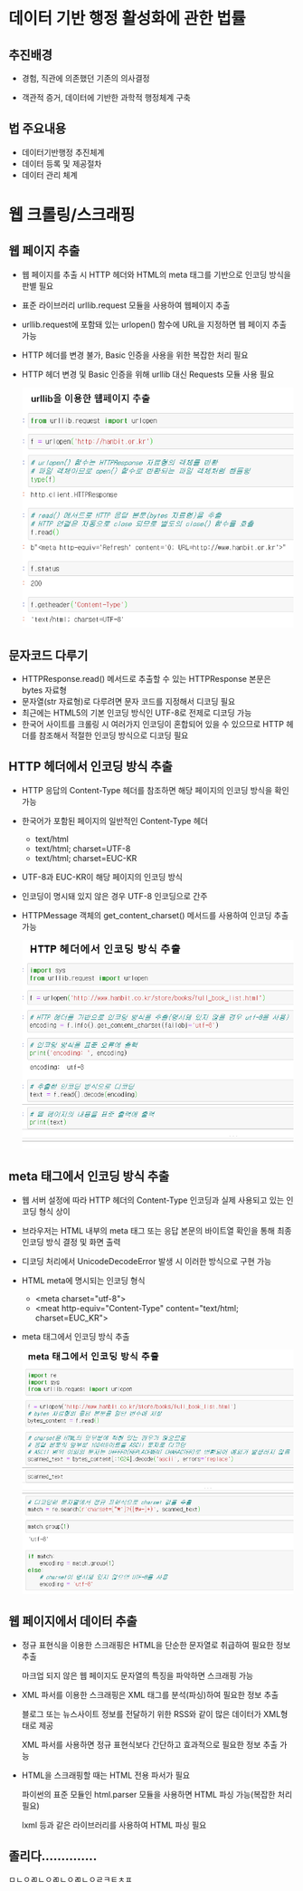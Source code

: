 # 데이터 기반 행정 활성화에 관한 법률

## 추진배경

* 경험, 직관에 의존했던 기존의 의사결정

* 객관적 증거, 데이터에 기반한 과학적 행정체계 구축

## 법 주요내용

* 데이터기반행정 추진체계
* 데이터 등록 및 제공절차
* 데이터 관리 체계





# 웹 크롤링/스크래핑

## 웹 페이지 추출

* 웹 페이지를 추출 시 HTTP 헤더와 HTML의 meta 태그를 기반으로 인코딩 방식을 판별 필요

* 표준 라이브러리 urllib.request 모듈을 사용하여 웹페이지 추출

* urllib.request에 포함돼 있는 urlopen() 함수에 URL을 지정하면 웹 페이지 추출 가능

* HTTP 헤더를 변경 불가, Basic 인증을 사용을 위한 복잡한 처리 필요

* HTTP 헤더 변경 및 Basic 인증을 위해 urllib 대신 Requests 모듈 사용 필요

  ![image-20200901102825645](./3.png)

## 문자코드 다루기

* HTTPResponse.read() 메서드로 추출할 수 있는 HTTPResponse 본문은 bytes 자료형
* 문자열(str 자료형)로 다루려면 문자 코드를 지정해서 디코딩 필요
* 최근에는 HTML5의 기본 인코딩 방식인 UTF-8로 전제로 디코딩 가능
* 한국어 사이트를 크롤링 시 여러가지 인코딩이 혼합되어 있을 수 있으므로 HTTP 헤더를 참조해서 적절한 인코딩 방식으로 디코딩 필요



## HTTP 헤더에서 인코딩 방식 추출

* HTTP 응답의 Content-Type 헤더를 참조하면 해당 페이지의 인코딩 방식을 확인 가능

* 한국어가 포함된 페이지의 일반적인 Content-Type 헤더

  * text/html
  * text/html; charset=UTF-8
  * text/html; charset=EUC-KR

* UTF-8과 EUC-KR이 해당 페이지의 인코딩 방식

* 인코딩이 명시돼 있지 않은 경우 UTF-8 인코딩으로 간주

* HTTPMessage 객체의 get_content_charset() 메서드를 사용하여 인코딩 추출 가능

  ![image-20200901103240547](./4.png)

## meta 태그에서 인코딩 방식 추출

* 웹 서버 설정에 따라 HTTP 헤더의 Content-Type 인코딩과 실제 사용되고 있는 인코딩 형식 상이

* 브라우저는 HTML 내부의 meta 태그 또는 응답 본문의 바이트열 확인을 통해 최종 인코딩 방식 결정 및 화면 출력

* 디코딩 처리에서 UnicodeDecodeError 발생 시 이러한 방식으로 구현 가능

* HTML meta에 명시되는 인코딩 형식

  * \<meta charset="utf-8">
  * \<meat http-equiv="Content-Type" content="text/html; charset=EUC_KR">

* meta 태그에서 인코딩 방식 추출

  ![image-20200901103546528](./5.png)

## 웹 페이지에서 데이터 추출

* 정규 표현식을 이용한 스크래핑은 HTML을 단순한 문자열로 취급하여 필요한 정보 추출

  마크업 되지 않은 웹 페이지도 문자열의 특징을 파악하면 스크래핑 가능

* XML 파서를 이용한 스크래핑은 XML 태그를 분석(파싱)하여 필요한 정보 추출

  블로그 또는 뉴스사이트 정보를 전달하기 위한 RSS와 같이 많은 데이터가 XML형태로 제공

  XML 파서를 사용하면 정규 표현식보다 간단하고 효과적으로 필요한 정보 추출 가능

* HTML을 스크래핑할 때는 HTML 전용 파서가 필요

  파이썬의 표준 모듈인 html.parser 모듈을 사용하면 HTML 파싱 가능(복잡한 처리 필요)

  lxml 등과 같은 라이브러리를 사용하여 HTML 파싱 필요



## 졸리다..............



ㅁㄴㅇㄻㄴㅇㄻㄴㅇㄻㄴㅇㄹㅋㅌㅊㅍ